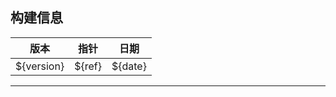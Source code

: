 ## 构建信息

|     版本     |   指针   |   日期    |
|:----------:|:------:|:-------:|
| ${version} | ${ref} | ${date} |

---
